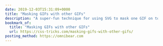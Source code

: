 ```yaml
---
date: 2019-12-03T15:31:09+0000
title: "Masking GIFs with other GIFs"
description: "A super-fun technique for using SVG to mask one GIF on top of another."
bookmark_of:
  title: "Masking GIFs with other GIFs"
  url: https://css-tricks.com/masking-gifs-with-other-gifs/
posting_method: https://omnibear.com
---
```


